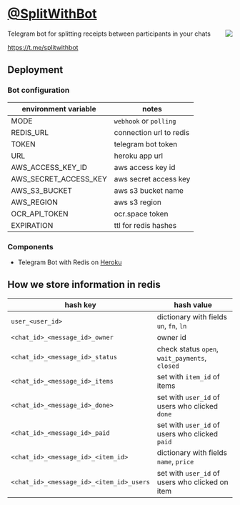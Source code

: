 [@SplitWithBot](https://t.me/splitwithbot)
==========================================

<img align="right" src="http://is5.mzstatic.com/image/thumb/Purple122/v4/e5/f7/6f/e5f76f46-c4e3-f43a-f7b6-a78877f63a9b/source/175x175bb.png">
Telegram bot for splitting receipts between participants in your chats

https://t.me/splitwithbot

## Deployment
 
### Bot configuration 
 
| environment variable  | notes                   |
|-----------------------|-------------------------|
| MODE                  | `webhook` or `polling`  |
| REDIS_URL             | connection url to redis |
| TOKEN                 | telegram bot token      |
| URL                   | heroku app url          |
| AWS_ACCESS_KEY_ID     | aws access key id       |
| AWS_SECRET_ACCESS_KEY | aws secret access key   |
| AWS_S3_BUCKET         | aws s3 bucket name      |
| AWS_REGION            | aws s3 region           |
| OCR_API_TOKEN         | ocr.space token         |
| EXPIRATION            | ttl for redis hashes    |

### Components

* Telegram Bot with Redis on [Heroku](https://heroku.com)

## How we store information in redis
| hash key                                 | hash value                                      |
|------------------------------------------|-------------------------------------------------|
| `user_<user_id>`                         | dictionary with fields `un`, `fn`, `ln`         |
| `<chat_id>_<message_id>_owner`           | owner id                                        |
| `<chat_id>_<message_id>_status`          | check status `open`, `wait_payments`, `closed`  |
| `<chat_id>_<message_id>_items`           | set with `item_id` of items                     |
| `<chat_id>_<message_id>_done>`           | set with `user_id` of users who clicked `done`  |
| `<chat_id>_<message_id>_paid`            | set with `user_id` of users who clicked `paid`  |
| `<chat_id>_<message_id>_<item_id>`       | dictionary with fields `name`, `price`          |
| `<chat_id>_<message_id>_<item_id>_users` | set with `user_id` of users who clicked on item |
